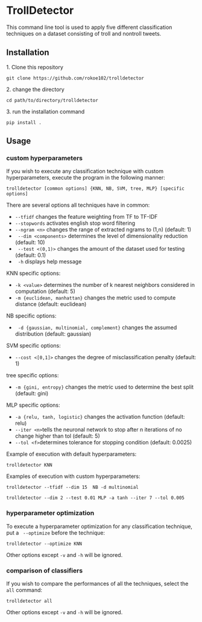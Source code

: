 # TrollDetector
This command line tool is used to apply five different classification techniques on a dataset consisting of troll and nontroll tweets.
## Installation

1\. Clone this repository
```
git clone https://github.com/rokoe102/trolldetector
```
2\. change the directory
```
cd path/to/directory/trolldetector
```
3\. run the installation command
```
pip install .
```

## Usage
### custom hyperparameters
If you wish to execute any classification technique with custom hyperparameters, execute the program in the following manner:

```
trolldetector [common options] {KNN, NB, SVM, tree, MLP} [specific options]
```
There are several options all techniques have in common:
- ``` --tfidf ``` changes the  feature weighting from TF to TF-IDF
- ``` --stopwords ``` activates english stop word filtering
- ``` --ngram <n> ``` changes the range of extracted ngrams to (1,n) (default: 1)
- ``` --dim <components>``` determines the level of dimensionality reduction (default: 10)
- ``` --test <(0,1)>``` changes the amount of the dataset used for testing (default: 0.1)
- ``` -h``` displays help message

KNN specific options:
- ```-k <value>``` determines the number of k nearest neighbors considered in computation (default: 5)
- ```-m {euclidean, manhattan}``` changes the metric used to compute distance (default: euclidean)

NB specific options:
- ``` -d {gaussian, multinomial, complement}``` changes the assumed distribution (default: gaussian)

SVM specific options:
- ```--cost <[0,1]>``` changes the degree of misclassification penalty (default: 1)

tree specific options:
- ```-m {gini, entropy}``` changes the metric used to determine the best split (default: gini)

MLP specific options:
- ```-a {relu, tanh, logistic}``` changes the activation function (default: relu)
- ```--iter <n>```tells the neuronal network to stop after n iterations of no change higher than tol (default: 5)
- ```--tol <f>```determines tolerance for stopping condition (default: 0.0025)

Example of execution with default hyperparameters:
```
trolldetector KNN
```
Examples of execution with custom hyperparameters:
```
trolldetector --tfidf --dim 15  NB -d multinomial
```
```
trolldetector --dim 2 --test 0.01 MLP -a tanh --iter 7 --tol 0.005
```

### hyperparameter optimization
To execute a hyperparameter optimization for any classification technique, put a ``` --optimize``` before the technique:
```
trolldetector --optimize KNN
```
Other options except ```-v``` and ```-h``` will be ignored.

### comparison of classifiers
If you wish to compare the performances of all the techniques, select the ```all``` command:
```
trolldetector all
```
Other options except ```-v``` and ```-h``` will be ignored.